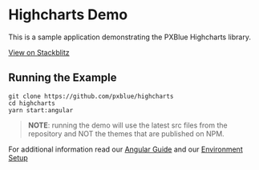 # Highcharts Demo
This is a sample application demonstrating the PXBlue Highcharts library.

[View on Stackblitz](https://stackblitz.com/github/pxblue/highcharts/tree/master/angular-demo)

## Running the Example
```
git clone https://github.com/pxblue/highcharts
cd highcharts
yarn start:angular
```
> **NOTE**: running the demo will use the latest src files from the repository and NOT the themes that are published on NPM.

For additional information read our [Angular Guide](https://pxblue.github.io/development/frameworks-web/angular) and our [Environment Setup](https://pxblue.github.io/development/environment)
